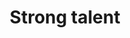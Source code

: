 ---
title: Strong talent
point1: 4 of the world's top 10 universities
point1Source: QS World University Rankings 2018
point2: Largest proportion of adults with higher educaation in Western Europe
point2Source: OECD Education at a Glance 2016
---